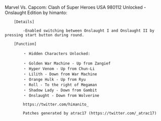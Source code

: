 Marvel Vs. Capcom: Clash of Super Heroes USA 980112 Unlocked - Onslaught Edition by himanto:

        [Details]

            -Enabled switching between Onslaught I and Onslaught II by pressing start button during round.

        [Function]

            ・ Hidden Characters Unlocked:

            ・ Golden War Machine - Up from Zangief
            ・ Hyper Venom - Up from Chun-Li
            ・ Lilith - Down from War Machine
            ・ Orange Hulk - Up from Ryu
            ・ Roll - To the right of Megaman
            ・ Shadow Lady - Down from Gambit
            ・ Onslaught - Down from Wolverine

            https://twitter.com/himanito_

            Patches generated by atrac17 (https://twitter.com/_atrac17)

